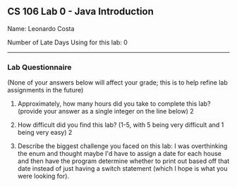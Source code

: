 ## CS 106 Lab 0 - Java Introduction

Name: Leonardo Costa

Number of Late Days Using for this lab: 0

---

### Lab Questionnaire

(None of your answers below will affect your grade; this is to help refine lab
assignments in the future)

1. Approximately, how many hours did you take to complete this lab? (provide
  your answer as a single integer on the line below)
  2

2. How difficult did you find this lab? (1-5, with 5 being very difficult and 1
  being very easy)
  2

3. Describe the biggest challenge you faced on this lab:
I was overthinking the enum and thought maybe I'd have to assign a date for each house and then have the program determine whether to print out based off that date instead of just having a switch statement (which I hope is what you were looking for).
